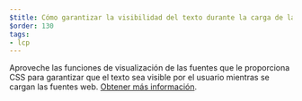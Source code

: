 ```yaml
---
$title: Cómo garantizar la visibilidad del texto durante la carga de las fuentes
$order: 130
tags:
- lcp
---
```


Aproveche las funciones de visualización de las fuentes que le proporciona CSS para garantizar que el texto sea visible por el usuario mientras se cargan las fuentes web. [Obtener más información](https://web.dev/font-display/).
